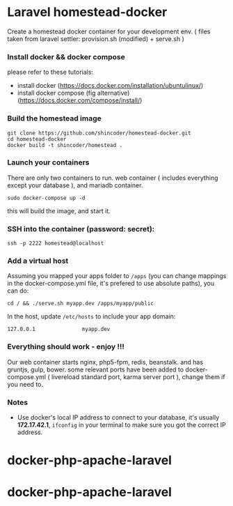 # Laravel homestead-docker
Create a homestead docker container for your development env. ( files taken from laravel settler: provision.sh (modified) + serve.sh )

### Install docker && docker compose
please refer to these tutorials:
* install docker (https://docs.docker.com/installation/ubuntulinux/)
* install docker compose (fig alternative) (https://docs.docker.com/compose/install/)

### Build the homestead image
```shell
git clone https://github.com/shincoder/homestead-docker.git
cd homestead-docker
docker build -t shincoder/homestead .
```

### Launch your containers
There are only two containers to run. web container ( includes everything except your database ), and mariadb container.
```shell
sudo docker-compose up -d
```
this will build the image, and start it.

### SSH into the container (password: secret):
```shell
ssh -p 2222 homestead@localhost
```

### Add a virtual host
Assuming you mapped your apps folder to ```/apps``` (you can change mappings in the docker-compose.yml file, it's prefered to use absolute paths), you can do:
```shell
cd / && ./serve.sh myapp.dev /apps/myapp/public
```
In the host, update ``` /etc/hosts ``` to include your app domain:
```shell
127.0.0.1               myapp.dev
```

### Everything should work - enjoy !!!
Our web container starts nginx, php5-fpm, redis, beanstalk. and has gruntjs, gulp, bower.
some relevant ports have been added to docker-compose.yml ( livereload standard port, karma server port ), change them if you need to.

### Notes
- Use docker's local IP address to connect to your database, it's usually **172.17.42.1**, ``ifconfig`` in your terminal to make sure you got the correct IP address.
# docker-php-apache-laravel
# docker-php-apache-laravel
